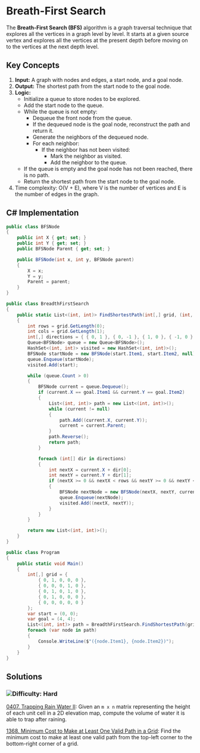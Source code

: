 # Breath-First Search

The **Breath-First Search (BFS)** algorithm is a graph traversal technique that explores all the vertices in a graph level by level. It starts at a given source vertex and explores all the vertices at the present depth before moving on to the vertices at the next depth level.

## Key Concepts

1. **Input:** A graph with nodes and edges, a start node, and a goal node.
2. **Output:** The shortest path from the start node to the goal node.
3. **Logic:**
   - Initialize a queue to store nodes to be explored.
   - Add the start node to the queue.
   - While the queue is not empty:
     - Dequeue the front node from the queue.
     - If the dequeued node is the goal node, reconstruct the path and return it.
     - Generate the neighbors of the dequeued node.
     - For each neighbor:
       - If the neighbor has not been visited:
         - Mark the neighbor as visited.
         - Add the neighbor to the queue.
   - If the queue is empty and the goal node has not been reached, there is no path.
   - Return the shortest path from the start node to the goal node.
4. Time complexity: O(V + E), where V is the number of vertices and E is the number of edges in the graph.

## C# Implementation

```csharp
public class BFSNode
{
    public int X { get; set; }
    public int Y { get; set; }
    public BFSNode Parent { get; set; }

    public BFSNode(int x, int y, BFSNode parent)
    {
        X = x;
        Y = y;
        Parent = parent;
    }
}

public class BreadthFirstSearch
{
    public static List<(int, int)> FindShortestPath(int[,] grid, (int, int) start, (int, int) goal)
    {
        int rows = grid.GetLength(0);
        int cols = grid.GetLength(1);
        int[,] directions = { { 0, 1 }, { 0, -1 }, { 1, 0 }, { -1, 0 } };
        Queue<BFSNode> queue = new Queue<BFSNode>();
        HashSet<(int, int)> visited = new HashSet<(int, int)>();
        BFSNode startNode = new BFSNode(start.Item1, start.Item2, null);
        queue.Enqueue(startNode);
        visited.Add(start);

        while (queue.Count > 0)
        {
            BFSNode current = queue.Dequeue();
            if (current.X == goal.Item1 && current.Y == goal.Item2)
            {
                List<(int, int)> path = new List<(int, int)>();
                while (current != null)
                {
                    path.Add((current.X, current.Y));
                    current = current.Parent;
                }
                path.Reverse();
                return path;
            }

            foreach (int[] dir in directions)
            {
                int nextX = current.X + dir[0];
                int nextY = current.Y + dir[1];
                if (nextX >= 0 && nextX < rows && nextY >= 0 && nextY < cols && grid[nextX, nextY] == 0 && !visited.Contains((nextX, nextY)))
                {
                    BFSNode nextNode = new BFSNode(nextX, nextY, current);
                    queue.Enqueue(nextNode);
                    visited.Add((nextX, nextY));
                }
            }
        }

        return new List<(int, int)>();
    }
}

public class Program
{
    public static void Main()
    {
        int[,] grid = {
            { 0, 1, 0, 0, 0 },
            { 0, 0, 0, 1, 0 },
            { 0, 1, 0, 1, 0 },
            { 0, 1, 0, 0, 0 },
            { 0, 0, 0, 0, 0 }
        };
        var start = (0, 0);
        var goal = (4, 4);
        List<(int, int)> path = BreadthFirstSearch.FindShortestPath(grid, start, goal);
        foreach (var node in path)
        {
            Console.WriteLine($"({node.Item1}, {node.Item2})");
        }
    }
}
```

## Solutions

[//]: # (### ![Easy]&#40;https://img.shields.io/badge/Easy-46c6c2&#41;)

[//]: # (### ![Medium]&#40;https://img.shields.io/badge/Medium-fac31d&#41;)

### ![Difficulty: Hard](https://img.shields.io/badge/Hard-f8615c)

[0407. Trapping Rain Water II](https://github.com/vahtyah/LeetCodeSolutions/tree/main/Searching/Breadth-First%20Search/0407.%20Trapping%20Rain%20Water%20II): Given an `m x n` matrix representing the height of each unit cell in a 2D elevation map, compute the volume of water it is able to trap after raining.

[1368. Minimum Cost to Make at Least One Valid Path in a Grid](https://github.com/vahtyah/LeetCodeSolutions/tree/main/Searching/Breadth-First%20Search/1368.%20Minimum%20Cost%20to%20Make%20at%20Least%20One%20Valid%20Path%20in%20a%20Grid): Find the minimum cost to make at least one valid path from the top-left corner to the bottom-right corner of a grid.



